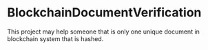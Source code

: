 # BlockchainDocumentVerification
This project may help someone that is only one unique document in blockchain system that is hashed.
